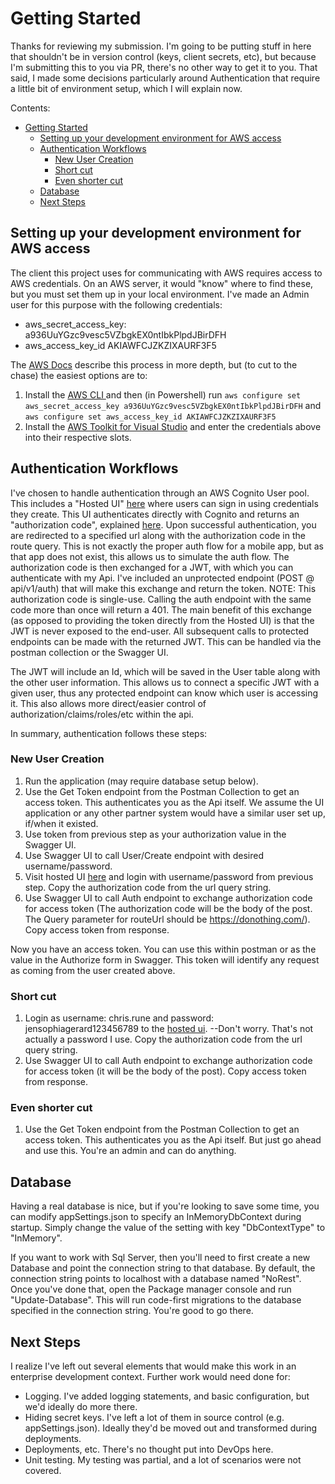 # Getting Started

Thanks for reviewing my submission. I'm going to be putting stuff in here that shouldn't be in version control (keys, client secrets, etc), but because I'm submitting this to you via PR, there's no other way to get it to you. That said, I made some decisions particularly around Authentication that require a little bit of environment setup, which I will explain now.

Contents:
- [Getting Started](#getting-started)
  - [Setting up your development environment for AWS access](#setting-up-your-development-environment-for-aws-access)
  - [Authentication Workflows](#authentication-workflows)
    - [New User Creation](#new-user-creation)
    - [Short cut](#short-cut)
    - [Even shorter cut](#even-shorter-cut)
  - [Database](#database)
  - [Next Steps](#next-steps)

## Setting up your development environment for AWS access

The client this project uses for communicating with AWS requires access to AWS credentials. On an AWS server, it would "know" where to find these, but you must set them up in your local environment. I've made an Admin user for this purpose with the following credentials:

- aws_secret_access_key: a936UuYGzc9vesc5VZbgkEX0ntIbkPlpdJBirDFH
- aws_access_key_id AKIAWFCJZKZIXAURF3F5

The [AWS Docs](https://docs.aws.amazon.com/cli/latest/userguide/cli-configure-files.html) describe this process in more depth, but (to cut to the chase) the easiest options are to:

1) Install the [AWS CLI ](https://docs.aws.amazon.com/cli/latest/userguide/getting-started-install.html) and then (in Powershell) run `aws configure set aws_secret_access_key a936UuYGzc9vesc5VZbgkEX0ntIbkPlpdJBirDFH` and `aws configure set aws_access_key_id AKIAWFCJZKZIXAURF3F5`
2) Install the [AWS Toolkit for Visual Studio](https://aws.amazon.com/visualstudio/) and enter the credentials above into their respective slots.

## Authentication Workflows

I've chosen to handle authentication through an AWS Cognito User pool. This includes a "Hosted UI" [here](https://norest.auth.us-east-1.amazoncognito.com/login?client_id=49d6scgb3qfou5r2m3lk07fmho&response_type=code&scope=email+openid&redirect_uri=https%3A%2F%2Fdonothing.com%2F) where users can sign in using credentials they create. This UI authenticates directly with Cognito and returns an "authorization code", explained [here](https://aws.amazon.com/blogs/mobile/understanding-amazon-cognito-user-pool-oauth-2-0-grants/). Upon successful authentication, you are redirected to a specified url along with the authorization code in the route query. This is not exactly the proper auth flow for a mobile app, but as that app does not exist, this allows us to simulate the auth flow. The authorization code is then exchanged for a JWT, with which you can authenticate with my Api. I've included an unprotected endpoint (POST @ <base>api/v1/auth) that will make this exchange and return the token. NOTE: This authorization code is single-use. Calling the auth endpoint with the same code more than once will return a 401. The main benefit of this exchange (as opposed to providing the token directly from the Hosted UI) is that the JWT is never exposed to the end-user. All subsequent calls to protected endpoints can be made with the returned JWT. This can be handled via the postman collection or the Swagger UI.

The JWT will include an Id, which will be saved in the User table along with the other user information. This allows us to connect a specific JWT with a given user, thus any protected endpoint can know which user is accessing it. This also allows more direct/easier control of authorization/claims/roles/etc within the api.

In summary, authentication follows these steps:

### New User Creation

1. Run the application (may require database setup below).
1. Use the Get Token endpoint from the Postman Collection to get an access token. This authenticates you as the Api itself. We assume the UI application or any other partner system would have a similar user set up, if/when it existed.
1. Use token from previous step as your authorization value in the Swagger UI.
1. Use Swagger UI to call User/Create endpoint with desired username/password.
1. Visit hosted UI [here](https://norest.auth.us-east-1.amazoncognito.com/login?client_id=49d6scgb3qfou5r2m3lk07fmho&response_type=code&scope=email+openid&redirect_uri=https%3A%2F%2Fdonothing.com%2F) and login with username/password from previous step. Copy the authorization code from the url query string.
1. Use Swagger UI to call Auth endpoint to exchange authorization code for access token (The authorization code will be the body of the post. The Query parameter for routeUrl should be https://donothing.com/). Copy access token from response.

Now you have an access token. You can use this within postman or as the value in the Authorize form in Swagger. This token will identify any request as coming from the user created above.

### Short cut

1. Login as username: chris.rune and password: jensophiagerard123456789 to the [hosted ui](https://norest.auth.us-east-1.amazoncognito.com/login?client_id=49d6scgb3qfou5r2m3lk07fmho&response_type=code&scope=email+openid&redirect_uri=https%3A%2F%2Fdonothing.com%2F). --Don't worry. That's not actually a password I use. Copy the authorization code from the url query string.
1. Use Swagger UI to call Auth endpoint to exchange authorization code for access token (it will be the body of the post). Copy access token from response.

### Even shorter cut

1. Use the Get Token endpoint from the Postman Collection to get an access token. This authenticates you as the Api itself. But just go ahead and use this. You're an admin and can do anything.


## Database

Having a real database is nice, but if you're looking to save some time, you can modify appSettings.json to specify an InMemoryDbContext during startup. Simply change the value of the setting with key "DbContextType" to "InMemory".

If you want to work with Sql Server, then you'll need to first create a new Database and point the connection string to that database. By default, the connection string points to localhost with a database named "NoRest". Once you've done that, open the Package manager console and run "Update-Database". This will run code-first migrations to the database specified in the connection string. You're good to go there.


## Next Steps

I realize I've left out several elements that would make this work in an enterprise development context. Further work would need done for:

- Logging. I've added logging statements, and basic configuration, but we'd ideally do more there.
- Hiding secret keys. I've left a lot of them in source control (e.g. appSettings.json). Ideally they'd be moved out and transformed during deployments.
- Deployments, etc. There's no thought put into DevOps here.
- Unit testing. My testing was partial, and a lot of scenarios were not covered.
